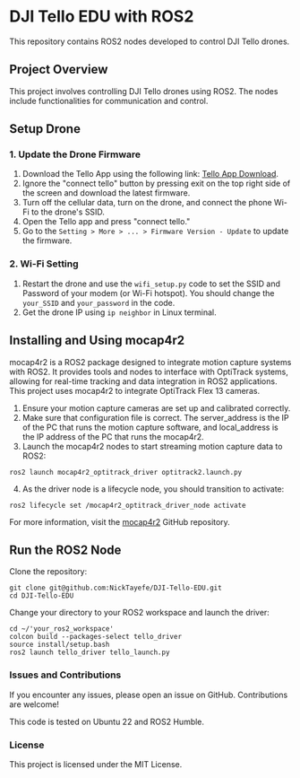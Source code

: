 # DJI Tello EDU with ROS2

This repository contains ROS2 nodes developed to control DJI Tello drones.

## Project Overview

This project involves controlling DJI Tello drones using ROS2. The nodes include functionalities for communication and control.

## Setup Drone

### 1. Update the Drone Firmware

1. Download the Tello App using the following link: [Tello App Download](https://www.dji.com/ca/downloads/djiapp/tello).
2. Ignore the "connect tello" button by pressing exit on the top right side of the screen and download the latest firmware.
3. Turn off the cellular data, turn on the drone, and connect the phone Wi-Fi to the drone's SSID.
4. Open the Tello app and press "connect tello."
5. Go to the `Setting > More > ... > Firmware Version - Update` to update the firmware.

### 2. Wi-Fi Setting

1. Restart the drone and use the `wifi_setup.py` code to set the SSID and Password of your modem (or Wi-Fi hotspot). You should change the `your_SSID` and `your_password` in the code.
2. Get the drone IP using `ip neighbor` in Linux terminal.

## Installing and Using mocap4r2

mocap4r2 is a ROS2 package designed to integrate motion capture systems with ROS2. It provides tools and nodes to interface with OptiTrack systems, allowing for real-time tracking and data integration in ROS2 applications. This project uses mocap4r2 to integrate OptiTrack Flex 13 cameras.

1. Ensure your motion capture cameras are set up and calibrated correctly.
2. Make sure that configuration file is correct. The server_address is the IP of the PC that runs the motion capture software, and local_address is the IP address of the PC that runs the mocap4r2.
3. Launch the mocap4r2 nodes to start streaming motion capture data to ROS2:
```
ros2 launch mocap4r2_optitrack_driver optitrack2.launch.py
```
4. As the driver node is a lifecycle node, you should transition to activate:
```
ros2 lifecycle set /mocap4r2_optitrack_driver_node activate
```
For more information, visit the [mocap4r2](https://github.com/MOCAP4ROS2-Project/mocap4ros2_optitrack) GitHub repository.

## Run the ROS2 Node
Clone the repository:
```
git clone git@github.com:NickTayefe/DJI-Tello-EDU.git
cd DJI-Tello-EDU
```
Change your directory to your ROS2 workspace and launch the driver:
```
cd ~/'your_ros2_workspace'
colcon build --packages-select tello_driver
source install/setup.bash
ros2 launch tello_driver tello_launch.py

```

### Issues and Contributions

If you encounter any issues, please open an issue on GitHub. Contributions are welcome!

This code is tested on Ubuntu 22 and ROS2 Humble.

### License

This project is licensed under the MIT License.

